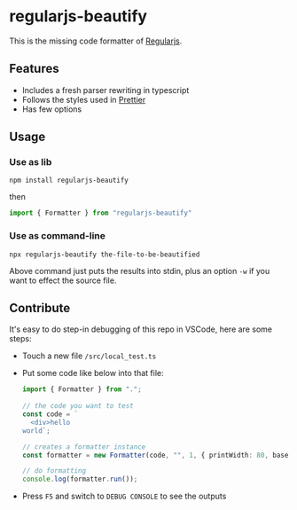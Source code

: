 # regularjs-beautify

This is the missing code formatter of [Regularjs](https://regularjs.github.io/).

## Features

*  Includes a fresh parser rewriting in typescript
*  Follows the styles used in [Prettier](https://prettier.io/)
*  Has few options

## Usage

### Use as lib

`npm install regularjs-beautify`

then 

```ts
import { Formatter } from "regularjs-beautify"
```

### Use as command-line

`npx regularjs-beautify the-file-to-be-beautified`

Above command just puts the results into stdin, plus an option `-w` if you want to effect the source file.

## Contribute

It's easy to do step-in debugging of this repo in VSCode, here are some steps:

* Touch a new file `/src/local_test.ts`
* Put some code like below into that file:

  ```ts
  import { Formatter } from ".";
   
  // the code you want to test 
  const code = `
    <div>hello
  world`;

  // creates a formatter instance
  const formatter = new Formatter(code, "", 1, { printWidth: 80, baseIndent: 0 });

  // do formatting
  console.log(formatter.run());
  ```
  
* Press `F5` and switch to `DEBUG CONSOLE` to see the outputs
